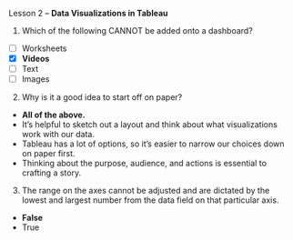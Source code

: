 Lesson 2 – **Data Visualizations in Tableau**

1.  Which of the following CANNOT be added onto a dashboard?

- [ ] Worksheets
- [x]	**Videos**
- [ ]	Text
- [ ]	Images

2.  Why is it a good idea to start off on paper?

-	**All of the above.**
-	It’s helpful to sketch out a layout and think about what visualizations work with our data.
-	Tableau has a lot of options, so it’s easier to narrow our choices down on paper first.
-	Thinking about the purpose, audience, and actions is essential to crafting a story.

3. The range on the axes cannot be adjusted and are dictated by the lowest and largest number from the data field on that particular axis.
-	**False**
-	True
